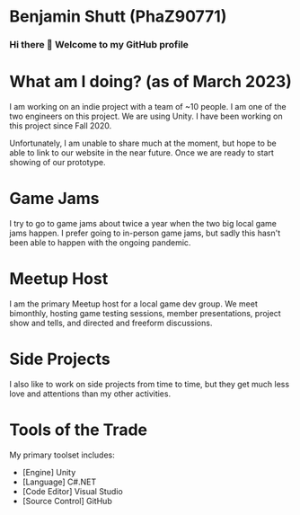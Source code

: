 # Benjamin Shutt (PhaZ90771)

### Hi there 👋 Welcome to my GitHub profile

# What am I doing? (as of March 2023)

I am working on an indie project with a team of ~10 people. I am one of the two engineers on this project. We are using Unity. I have been working on this project since Fall 2020.

Unfortunately, I am unable to share much at the moment, but hope to be able to link to our website in the near future. Once we are ready to start showing of our prototype.

# Game Jams

I try to go to game jams about twice a year when the two big local game jams happen. I prefer going to in-person game jams, but sadly this hasn't been able to happen with the ongoing pandemic.

# Meetup Host

I am the primary Meetup host for a local game dev group. We meet bimonthly, hosting game testing sessions, member presentations, project show and tells, and directed and freeform discussions.

# Side Projects

I also like to work on side projects from time to time, but they get much less love and attentions than my other activities.

# Tools of the Trade

My primary toolset includes:
- [Engine] Unity
- [Language] C#.NET
- [Code Editor] Visual Studio
- [Source Control] GitHub

<!--
**PhaZ90771/PhaZ90771** is a ✨ _special_ ✨ repository because its `README.md` (this file) appears on your GitHub profile.

Here are some ideas to get you started:

- 🔭 I’m currently working on ...
- 🌱 I’m currently learning ...
- 👯 I’m looking to collaborate on ...
- 🤔 I’m looking for help with ...
- 💬 Ask me about ...
- 📫 How to reach me: ...
- 😄 Pronouns: ...
- ⚡ Fun fact: ...
-->
